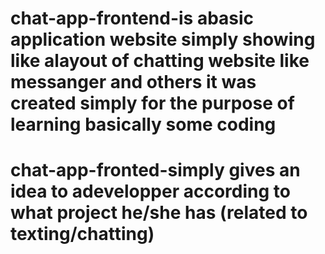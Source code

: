# chat-app-frontend-is abasic application website simply showing like alayout of chatting website like messanger and others it was created simply for the purpose of learning basically some coding 

# chat-app-fronted-simply gives an idea to adevelopper according to what project he/she has (related to texting/chatting)
